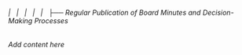 ###### |   |   |   |   |   ├── Regular Publication of Board Minutes and Decision-Making Processes

*Add content here*